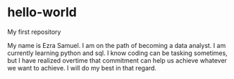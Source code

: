 # hello-world
My first repository

My name is Ezra Samuel. 
I am on the path of becoming a data analyst. 
I am currently learning python and sql. 
I know coding can be tasking sometimes, but I have realized overtime that commitment can help us achieve whatever we want to achieve. 
I will do my best in that regard.
